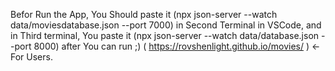 
Befor Run the App, You Should paste it (npx json-server --watch data/moviesdatabase.json --port 7000) in Second Terminal in VSCode, and in Third terminal, You paste it (npx json-server --watch data/database.json --port 8000) after You can run ;)
( https://rovshenlight.github.io/movies/ ) <- For Users.
